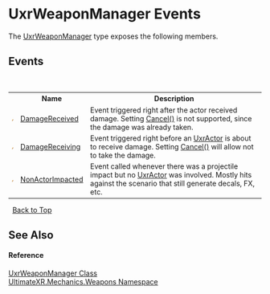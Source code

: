 # UxrWeaponManager Events
 

The <a href="T_UltimateXR_Mechanics_Weapons_UxrWeaponManager">UxrWeaponManager</a> type exposes the following members.


## Events
&nbsp;<table><tr><th></th><th>Name</th><th>Description</th></tr><tr><td>![Public event](media/pubevent.gif "Public event")</td><td><a href="E_UltimateXR_Mechanics_Weapons_UxrWeaponManager_DamageReceived">DamageReceived</a></td><td>
Event triggered right after the actor received damage. Setting <a href="M_UltimateXR_Mechanics_Weapons_UxrDamageEventArgs_Cancel">Cancel()</a> is not supported, since the damage was already taken.</td></tr><tr><td>![Public event](media/pubevent.gif "Public event")</td><td><a href="E_UltimateXR_Mechanics_Weapons_UxrWeaponManager_DamageReceiving">DamageReceiving</a></td><td>
Event triggered right before an <a href="T_UltimateXR_Mechanics_Weapons_UxrActor">UxrActor</a> is about to receive damage. Setting <a href="M_UltimateXR_Mechanics_Weapons_UxrDamageEventArgs_Cancel">Cancel()</a> will allow not to take the damage.</td></tr><tr><td>![Public event](media/pubevent.gif "Public event")</td><td><a href="E_UltimateXR_Mechanics_Weapons_UxrWeaponManager_NonActorImpacted">NonActorImpacted</a></td><td>
Event called whenever there was a projectile impact but no <a href="T_UltimateXR_Mechanics_Weapons_UxrActor">UxrActor</a> was involved. Mostly hits against the scenario that still generate decals, FX, etc.</td></tr></table>&nbsp;
<a href="#uxrweaponmanager-events">Back to Top</a>

## See Also


#### Reference
<a href="T_UltimateXR_Mechanics_Weapons_UxrWeaponManager">UxrWeaponManager Class</a><br /><a href="N_UltimateXR_Mechanics_Weapons">UltimateXR.Mechanics.Weapons Namespace</a><br />